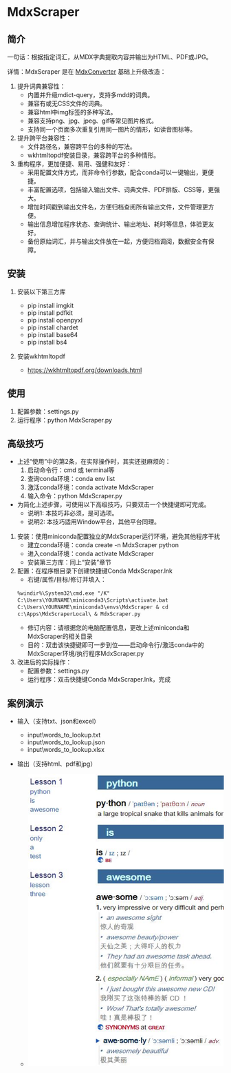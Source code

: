 # MdxScraper

## 简介

一句话：根据指定词汇，从MDX字典提取内容并输出为HTML、PDF或JPG。

详情：MdxScraper 是在 [MdxConverter](https://github.com/noword/MdxConverter) 基础上升级改造：

1. 提升词典兼容性：
    * 内置并升级mdict-query，支持多mdd的词典。
    * 兼容有或无CSS文件的词典。
    * 兼容html中img标签的多种写法。
    * 兼容支持png、jpg、jpeg、gif等常见图片格式。
    * 支持同一个页面多次重复引用同一图片的情形，如读音图标等。
2. 提升跨平台兼容性：
    * 文件路径名，兼容跨平台的多种的写法。
    * wkhtmltopdf安装目录，兼容跨平台的多种情形。
3. 重构程序，更加便捷、易用、强健和友好：
    * 采用配置文件方式，而非命令行参数，配合conda可以一键输出，更便捷。
    * 丰富配置选项，包括输入输出文件、词典文件、PDF排版、CSS等，更强大。
    * 增加时间戳到输出文件名，方便归档查阅所有输出文件，文件管理更方便。
    * 输出信息增加程序状态、查询统计、输出地址、耗时等信息，体验更友好。
    * 备份原始词汇，并与输出文件放在一起，方便归档调阅，数据安全有保障。

## 安装

1. 安装以下第三方库
    * pip install imgkit
    * pip install pdfkit
    * pip install openpyxl
    * pip install chardet
    * pip install base64
    * pip install bs4

2. 安装wkhtmltopdf
    * https://wkhtmltopdf.org/downloads.html

## 使用

1. 配置参数：settings.py
2. 运行程序：python MdxScraper.py

## 高级技巧

* 上述“使用”中的第2条，在实际操作时，其实还挺麻烦的：
    1. 启动命令行：cmd 或 terminal等
    2. 查询conda环境：conda env list
    3. 激活conda环境：conda activate MdxScraper
    4. 输入命令：python MdxScraper.py
* 为简化上述步骤，可使用以下高级技巧，只要双击一个快捷键即可完成。
    - 说明1: 本技巧非必须，是可选项。
    - 说明2: 本技巧适用Window平台，其他平台同理。

1. 安装：使用miniconda配置独立的MdxScraper运行环境，避免其他程序干扰
    * 建立conda环境：conda create -n MdxScraper python
    * 进入conda环境：conda activate MdxScraper
    * 安装第三方库：同上“安装”章节
2. 配置：在程序根目录下创建快捷键Conda MdxScraper.lnk
    * 右键/属性/目标/修订并填入：
    ```
    %windir%\System32\cmd.exe "/K" C:\Users\YOURNAME\miniconda3\Scripts\activate.bat C:\Users\YOURNAME\miniconda3\envs\MdxScraper & cd c:\Apps\MdxScraperLocal\ & MdxScraper.py
    ```
    * 修订内容：请根据您的电脑配置信息，更改上述miniconda和MdxScraper的相关目录
    * 目的：双击该快捷键即可一步到位——启动命令行/激活conda中的MdxScraper环境/执行程序MdxScraper.py
3. 改进后的实际操作：
    * 配置参数：settings.py
    * 运行程序：双击快捷键Conda MdxScraper.lnk，完成

## 案例演示

* 输入（支持txt、json和excel）
    * input\words_to_lookup.txt
    * input\words_to_lookup.json
    * input\words_to_lookup.xlsx

* 输出（支持html、pdf和jpg）
    * ![html](lib/images/html.jpg)
